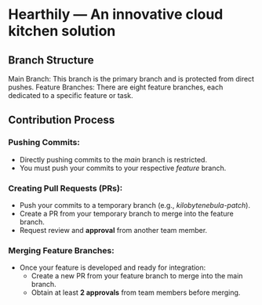 # Hearthily — An innovative cloud kitchen solution
## Branch Structure
Main Branch: This branch is the primary branch and is protected from direct pushes.
Feature Branches: There are eight feature branches, each dedicated to a specific feature or task.
## Contribution Process
### Pushing Commits:
- Directly pushing commits to the *main* branch is restricted.
- You must push your commits to your respective *feature* branch.
### Creating Pull Requests (PRs):
- Push your commits to a temporary branch (e.g., *kilobytenebula-patch*).
- Create a PR from your temporary branch to merge into the feature branch.
- Request review and **approval** from another team member.
### Merging Feature Branches:
- Once your feature is developed and ready for integration:
  - Create a new PR from your feature branch to merge into the main branch.
  - Obtain at least **2 approvals** from team members before merging.
